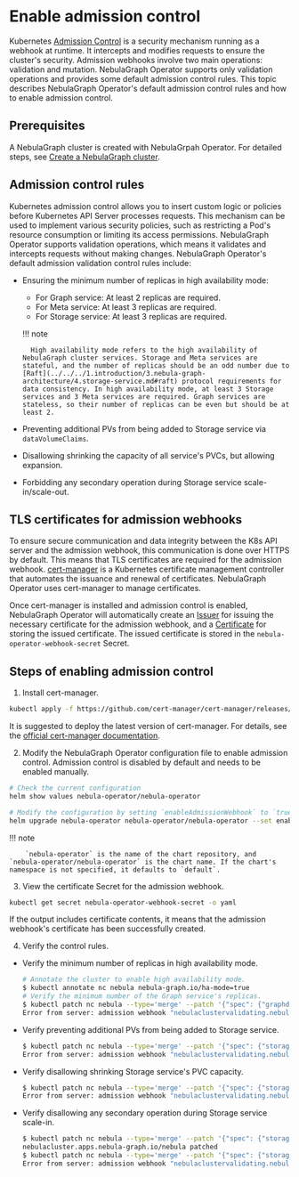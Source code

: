 # Enable admission control

Kubernetes [Admission Control](https://kubernetes.io/docs/reference/access-authn-authz/extensible-admission-controllers/) is a security mechanism running as a webhook at runtime. It intercepts and modifies requests to ensure the cluster's security. Admission webhooks involve two main operations: validation and mutation. NebulaGraph Operator supports only validation operations and provides some default admission control rules. This topic describes NebulaGraph Operator's default admission control rules and how to enable admission control.

## Prerequisites

A NebulaGraph cluster is created with NebulaGrpah Operator. For detailed steps, see [Create a NebulaGraph cluster](../4.1.installation/4.1.1.cluster-install.md).

## Admission control rules

Kubernetes admission control allows you to insert custom logic or policies before Kubernetes API Server processes requests. This mechanism can be used to implement various security policies, such as restricting a Pod's resource consumption or limiting its access permissions. NebulaGraph Operator supports validation operations, which means it validates and intercepts requests without making changes. NebulaGraph Operator's default admission validation control rules include:

- Ensuring the minimum number of replicas in high availability mode:
  
  - For Graph service: At least 2 replicas are required.
  - For Meta service: At least 3 replicas are required.
  - For Storage service: At least 3 replicas are required.

  !!! note

        High availability mode refers to the high availability of NebulaGraph cluster services. Storage and Meta services are stateful, and the number of replicas should be an odd number due to [Raft](../../../1.introduction/3.nebula-graph-architecture/4.storage-service.md#raft) protocol requirements for data consistency. In high availability mode, at least 3 Storage services and 3 Meta services are required. Graph services are stateless, so their number of replicas can be even but should be at least 2.

- Preventing additional PVs from being added to Storage service via `dataVolumeClaims`.

- Disallowing shrinking the capacity of all service's PVCs, but allowing expansion.

- Forbidding any secondary operation during Storage service scale-in/scale-out.

## TLS certificates for admission webhooks

To ensure secure communication and data integrity between the K8s API server and the admission webhook, this communication is done over HTTPS by default. This means that TLS certificates are required for the admission webhook. [cert-manager](https://cert-manager.io/docs/) is a Kubernetes certificate management controller that automates the issuance and renewal of certificates. NebulaGraph Operator uses cert-manager to manage certificates.

Once cert-manager is installed and admission control is enabled, NebulaGraph Operator will automatically create an [Issuer](https://cert-manager.io/docs/concepts/issuer/) for issuing the necessary certificate for the admission webhook, and a [Certificate](https://cert-manager.io/docs/concepts/certificate/) for storing the issued certificate. The issued certificate is stored in the `nebula-operator-webhook-secret` Secret.

## Steps of enabling admission control

1. Install cert-manager.

  ```bash
  kubectl apply -f https://github.com/cert-manager/cert-manager/releases/download/v1.13.1/cert-manager.yaml
  ```

  It is suggested to deploy the latest version of cert-manager. For details, see the [official cert-manager documentation](https://cert-manager.io/docs/installation/).

2. Modify the NebulaGraph Operator configuration file to enable admission control. Admission control is disabled by default and needs to be enabled manually.

  ```bash
  # Check the current configuration
  helm show values nebula-operator/nebula-operator
  ```

  ```bash
  # Modify the configuration by setting `enableAdmissionWebhook` to `true`.
  helm upgrade nebula-operator nebula-operator/nebula-operator --set enableAdmissionWebhook=true
  ```

  !!! note

        `nebula-operator` is the name of the chart repository, and `nebula-operator/nebula-operator` is the chart name. If the chart's namespace is not specified, it defaults to `default`.

3. View the certificate Secret for the admission webhook.

  ```bash
  kubectl get secret nebula-operator-webhook-secret -o yaml
  ```

  If the output includes certificate contents, it means that the admission webhook's certificate has been successfully created.

4. Verify the control rules.

  - Verify the minimum number of replicas in high availability mode.

    ```bash
    # Annotate the cluster to enable high availability mode.
    $ kubectl annotate nc nebula nebula-graph.io/ha-mode=true
    # Verify the minimum number of the Graph service's replicas.
    $ kubectl patch nc nebula --type='merge' --patch '{"spec": {"graphd": {"replicas":1}}}'
    Error from server: admission webhook "nebulaclustervalidating.nebula-graph.io" denied the request: spec.graphd.replicas: Invalid value: 1: should be at least 2 in HA mode
    ```

  - Verify preventing additional PVs from being added to Storage service.

    ```bash
    $ kubectl patch nc nebula --type='merge' --patch '{"spec": {"storaged": {"dataVolumeClaims":[{"resources": {"requests": {"storage": "2Gi"}}, "storageClassName": "local-path"},{"resources": {"requests": {"storage": "3Gi"}}, "storageClassName": "fask-disks"}]}}}'
    Error from server: admission webhook "nebulaclustervalidating.nebula-graph.io" deniedthe request: spec.storaged.dataVolumeClaims: Forbidden: storaged dataVolumeClaims is immutable
    ```

  - Verify disallowing shrinking Storage service's PVC capacity.

    ```bash
    $ kubectl patch nc nebula --type='merge' --patch '{"spec": {"storaged": {"dataVolumeClaims":[{"resources": {"requests": {"storage": "1Gi"}}, "storageClassName": "fast-disks"}]}}}'
    Error from server: admission webhook "nebulaclustervalidating.nebula-graph.io" denied the request: spec.storaged.dataVolumeClaims: Invalid value: resource.Quantity{i:resource.int64Amount{value:1073741824, scale:0}, d:resource.infDecAmount{Dec:(*inf.Dec)(nil)}, s:"1Gi", Format:"BinarySI"}: data volume size can only be increased
    ```

  - Verify disallowing any secondary operation during Storage service scale-in.

    ```bash
    $ kubectl patch nc nebula --type='merge' --patch '{"spec": {"storaged": {"replicas": 5}}}'
    nebulacluster.apps.nebula-graph.io/nebula patched
    $ kubectl patch nc nebula --type='merge' --patch '{"spec": {"storaged": {"replicas": 3}}}'
    Error from server: admission webhook "nebulaclustervalidating.nebula-graph.io" denied the request: [spec.storaged: Forbidden: field is immutable while in ScaleOut phase, spec.storaged.replicas: Invalid value: 3: field is immutable while not in Running phase]
    ```